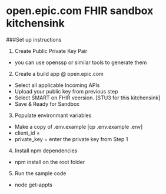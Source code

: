 # open.epic.com FHIR sandbox kitchensink

###Set up instructions
1. Create Public Private Key Pair
* you can use openssp or similar tools to generate them

2. Create a build app @ open.epic.com
* Select all applicable Incoming APIs
* Upload your public key from previous step
* Select SMART on FHIR veersion. [STU3 for this kitchensink]
* Save & Ready for Sandbox

3. Populate environmant variables 
* Make a copy of .env.example [cp .env.example .env]
* client_id = <Non-Production Client ID from your build app from previous step>
* private_key = enter the private key from Step 1

4. Install npm dependencies
* npm install on the root folder

5. Run the sample code
* node get-appts
